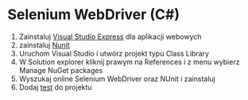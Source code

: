 # Selenium WebDriver (C#)
1. Zainstaluj [Visual Studio Express](http://www.visualstudio.com/downloads/download-visual-studio-vs#d-express-web) dla aplikacji webowych
2. zainstaluj [Nunit](http://nunit.org/?p=download)
3. Uruchom Visual Studio i utwórz projekt typu Class Library
4. W Solution explorer kliknij prawym na References i z menu wybierz Manage NuGet packages
5. Wyszukaj online Selenium WebDriver oraz NUnit i zainstaluj
6. Dodaj [test](Class1.cs) do projektu 
